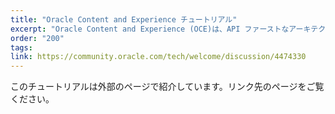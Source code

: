 ```yaml
---
title: "Oracle Content and Experience チュートリアル"
excerpt: "Oracle Content and Experience (OCE)は、API ファーストなアーキテクチャで、マルチチャネルでのコンテンツ配信を実現するインテリジェントなコンテンツ管理プラットフォームです。この文書では、OCEが提供するファイル共有、アセット管理、Webサイト管理などさまざまな機能の説明や使い方をステップ・バイ・ステップで紹介します。利用する機能にあわせてリンク先の各文書をご利用ください。"
order: "200"
tags:
link: https://community.oracle.com/tech/welcome/discussion/4474330
---
```

このチュートリアルは外部のページで紹介しています。リンク先のページをご覧ください。
